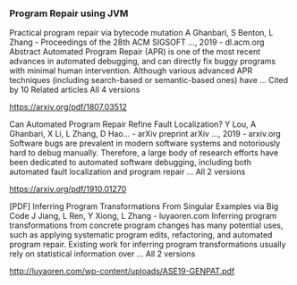 ### Program Repair using JVM

Practical program repair via bytecode mutation
A Ghanbari, S Benton, L Zhang - Proceedings of the 28th ACM SIGSOFT …, 2019 - dl.acm.org
Abstract Automated Program Repair (APR) is one of the most recent advances in automated
debugging, and can directly fix buggy programs with minimal human intervention. Although
various advanced APR techniques (including search-based or semantic-based ones) have …
Cited by 10 Related articles All 4 versions

https://arxiv.org/pdf/1807.03512


Can Automated Program Repair Refine Fault Localization?
Y Lou, A Ghanbari, X Li, L Zhang, D Hao… - arXiv preprint arXiv …, 2019 - arxiv.org
Software bugs are prevalent in modern software systems and notoriously hard to debug
manually. Therefore, a large body of research efforts have been dedicated to automated
software debugging, including both automated fault localization and program repair …
All 2 versions 

https://arxiv.org/pdf/1910.01270


[PDF] Inferring Program Transformations From Singular Examples via Big Code
J Jiang, L Ren, Y Xiong, L Zhang - luyaoren.com
Inferring program transformations from concrete program changes has many potential uses,
such as applying systematic program edits, refactoring, and automated program repair.
Existing work for inferring program transformations usually rely on statistical information over …
All 2 versions 

http://luyaoren.com/wp-content/uploads/ASE19-GENPAT.pdf
